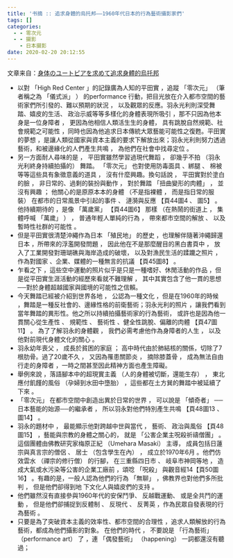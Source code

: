 ```yaml
---
title: '书摘 :: 追求身體的烏托邦——1960年代日本的行為藝術攝影家們'
tags: []
categories:
  - - 零次元
  - - 摄影
    - 日本摄影
date: 2020-02-20 20:12:55
---
```


文章来自：[身体のユートピアを求めて追求身體的烏托邦](https://www.tfam.museum/File/files/05research/00journal%20of%20TFAM/journal/27/27_37_%E9%BB%91%E9%81%94%E8%B3%B4%E5%85%92.pdf)

*   以對 「High Red Center 」的記錄廣為人知的平田實 ，追蹤 「零次元」 （筆者稱之為 「儀式派」 ） 的performance 行動，把目光放在介入都市空間的藝術家們所引發的、難以預期的狀況 ， 以及觀眾的反應。羽永光利則深受舞踏、嬉皮的生活、 政治示威等等多樣化的身體表現所吸引 ，那不只因為他本身是一位身障者 ， 更因為他相信人類活生生的身體， 具有跳脫自然規範、社會規範之可能性 ，同時也因為他追求日本傳統大眾藝能可能性之復甦。平田實的夢想 ，是讓人類從國家與資本主義的要求下解放出來；羽永光利則努力透過藝術，和被邊緣化的人們產生共鳴 ， 為他們在社會中找尋定位 。
*   另一方面耐人尋味的是 ， 平田實雖然學習過現代舞蹈 ， 卻幾乎不拍 （羽永光利終身持續拍攝的） 舞踏。 「零次元」 也對使用防毒面具 、綁腿 、 棉被等等這些具有象徵意義的道具 ， 沒有什麼興趣。換句話說 ， 平田實對於塗白的臉 ， 非日常的、過剩的裝扮與動作 ， 對於舞踏 「扭曲變形的肉體」 ， 並沒有興趣 ； 他關心的是原原本本的身體 （不是指裸體 ， 而是指日常的服裝） 在都市的日常風景中引起的事件 、 漣漪與反應 【頁44圖4 、 圖5】 。他持續期待的 ，是像 「萬歲黨」 【頁44圖6】 那樣 （在熱鬧的街道上 ， 集體呼喊 「萬歲」 ） ， 普通年輕人單純的行為 ， 帶來都市空間的解放 、 以及暫時性社群的可能性 。
*   但是平田實很清楚沖繩作為日本 「殖民地」 的歷史 ，也理解伴隨著沖繩歸還日本 ，所帶來的浮濫開發問題 ， 因此他在不是那麼醒目的黑白書頁中 ， 放入了工業開發對珊瑚礁與海岸造成的破壞， 以及對漁民生活的蹂躪之照片 ，作為對國家 、企業、媒體的一種無言的抗議 【頁45圖8】 。
*   乍看之下 ，這些空中運動的照片似乎是只是一種嗜好、休閒活動的作品 ，但是從平田實生涯活動的經歷來看就不難理解 ， 其中其實包含了他一貫的思想──對於身體超越國家與國境的可能性之信賴。
*   今天舞踏已經被介紹到世界各地 ， 公認為一種文化 ，但是在1960年的時候 ，舞踏是一種反社會的、邊緣性格的前衛藝術；羽永光利的照片 ，讓我們看到當年舞踏的異形性。他之所以持續拍攝藝術家的行為藝術， 或許也是因為他一貫關心從生產性 、 規範性 、 藝術性 、健全性跳脫、偏離的肉體 【頁47圖11】 。 為了了解羽永的身體觀 ， 我們必需考慮他作為身障者的人生 ， 以及他對前現代身體文化的關心 。
*   羽永幼年喪父 ， 成長於貧困的家庭 ； 高中時代由於肺結核的關係，切除了7根肋骨。過了20歲不久 ， 又因為罹患關節炎 ， 摘除膝蓋骨 ， 成為無法自由行走的身障者 ，一時之間甚至因此精神方面也產生障礙。
*   舉例來說 ，落語腳本中的超現實主義 （人的身體被切斷，還能生存） ， 東北應付飢饉的風俗 （孕婦到水田中墮胎） ，這些都在土方巽的舞踏中被延續了下來 。
*   「零次元」 在都市空間中創造出異於日常的世界 ， 可以說是 「傾奇者」 ──日本藝能的始源──的繼承者 ， 所以羽永對他們特別產生共鳴 【頁48圖13 、 圖14】 。
*   羽永的題材中 ， 最能顯示他對跨越中世與當代 ， 藝術、 政治與風俗 【頁48圖15】 ，藝能與宗教的身體之關心的， 就是 「公害企業主呪殺祈禱僧團」 。這個團體由佛教研究家梅原正紀 （Umehara Masaki） 主導， 成員包括日蓮宗與真言宗的僧侶 、 居士 （包含學生在內） ， 成立於1970年6月 。他們仿效雲水 （禪宗的修行僧） 的行腳， 在三重縣四日市 、 岐阜市神岡等地 ， 造成大氣或水污染等公害的企業工廠前 ，頌唸 「呪殺」 與觀音經14【頁50圖16】 。有趣的是，一般人認為他們的行為 「無聊」 ，佛教界也對他們多所批判 ， 但是他們卻得到地 下文化人與嬉皮們的支持 。
*   他們雖然沒有直接參與1960年代的安保鬥爭、 反越戰運動、 或是全共鬥的運動 ， 但是他們卻捕捉到反體制 、 反現代 、 反菁英 ，作為民眾自發表現的行為藝術 。
*   只要是為了突破資本主義的效率性、都市空間的合理性 ，追求人類解放的行為藝術，都成為他們攝影的對象。 在他們的時代 ， 不要說是 「行為藝術」 （performance art） 了 ，連 「偶發藝術」 （happening） 一詞都還沒有聽過；